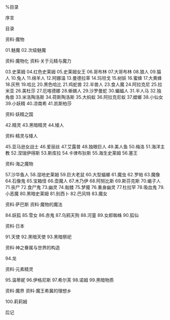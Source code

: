 ﻿
%目录

序言

目录

资料·魔物

01.魅魔
02.次级魅魔

资料·魔物化
资料·关于元精与魔力

03.史莱姆
04.红色史莱姆
05.史莱姆女王
06.哥布林
07.大哥布林
08.狼人
09.猫人
10.兔人
11.绵羊人
12.阿娜温
13.曼德拉草
14.玛坦戈
15.树妖
16.蜜蜂
17.大黄蜂
18.灰熊
19.哈比
20.黑色哈比
21.鸡蛇兽
22.半兽人
23.食人魔
24.阿拉克尼
25.拉米亚
26.美杜莎
27.厄喀德娜
28.蜥蜴人
29.沙罗曼蛇
30.蝙蝠人
31.半人马
32.独角兽
33.米洛陶洛斯
34.荷斯陶洛斯
35.大蚂蚁
36.阿拉克尼蚁
37.螳螂
38.小仙女
39.小妖精
40.凉南希
41.凯斯柏莎

资料·妖精之国

42.精灵
43.黑暗精灵
44.矮人

资料·精灵与矮人

45.亚马逊女战士
46.爱丽丝
47.艾露普
48.独眼巨人
49.美人鱼
50.梅洛
51.海洋主教
52.涅瑞伊得斯
53.斯库拉
54.卡律布狄斯
55.海生史莱姆
56.塞王

资料·海之魔物

57.沙华鱼人
58.湿地史莱姆
59.巨大老鼠
60.大型蝠螂
61.魔虫
62.罗帕
63.魔像
64.石像鬼
65.宝箱怪
66.壶魔人
67.木乃伊
68.阿努比斯
69.斯芬克斯
70.蝎子人
71.丧尸
72.食尸鬼
73.幽灵
74.骷髅
75.梦魇
76.重身幽灵
77.杜拉罕
78.吸血鬼
79.小恶魔
80.黑暗史莱姆
81.别西卜
82.巴风特
83.魔女

资料·萨巴斯
资料·魔物的魔法

84.妖狐
85.雪女
86.赤鬼
87.乌鸦天狗
88.河童
89.女郎蜘蛛
90.狐仙

资料·日本

91.天使
92.黑暗天使
93.黑暗祭祀

资料·神之眷属与世界的构造

94.龙

资料·元素精灵

95.温蒂妮
96.伊格尼斯
97.希尔芙
98.诺姆
99.黑暗物质

资料·魔界
资料·魔王希冀的理想乡

100.莉莉姆

后记


